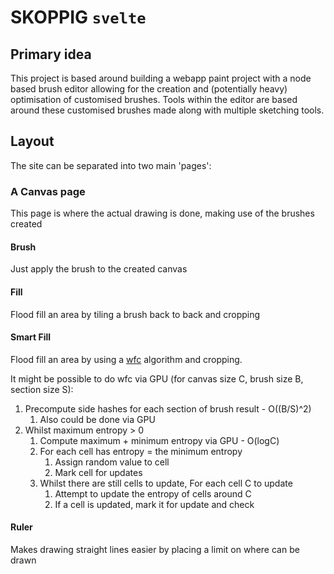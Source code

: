 # SKOPPIG `svelte`

## Primary idea

This project is based around building a webapp paint project with a node based brush editor allowing for the creation and (potentially heavy) optimisation of customised brushes.
Tools within the editor are based around these customised brushes made along with multiple sketching tools.

## Layout

The site can be separated into two main 'pages':

### A Canvas page

This page is where the actual drawing is done, making use of the brushes created

#### Brush

Just apply the brush to the created canvas

#### Fill

Flood fill an area by tiling a brush back to back and cropping

#### Smart Fill

Flood fill an area by using a [wfc](https://github.com/mxgmn/WaveFunctionCollapse) algorithm and cropping.

It might be possible to do wfc via GPU (for canvas size C, brush size B, section size S):

1. Precompute side hashes for each section of brush result - O((B/S)^2)
   1. Also could be done via GPU
2. Whilst maximum entropy > 0
   1. Compute maximum + minimum entropy via GPU - O(logC)
   2. For each cell has entropy = the minimum entropy
      1. Assign random value to cell
      2. Mark cell for updates
   3. Whilst there are still cells to update, For each cell C to update
      1. Attempt to update the entropy of cells around C
      2. If a cell is updated, mark it for update and check

#### Ruler

Makes drawing straight lines easier by placing a limit on where can be drawn
